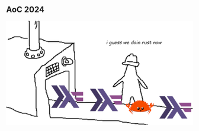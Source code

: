 ## AoC 2024

![i guess we doin rust now](https://github.com/wuest/aoc2024/blob/main/doin_rust.png?raw=true)
